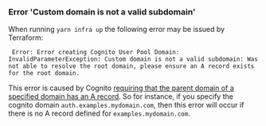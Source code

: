 ### Error 'Custom domain is not a valid subdomain'

When running `yarn infra up` the following error may be issued by Terraform:

```
 Error: Error creating Cognito User Pool Domain: InvalidParameterException: Custom domain is not a valid subdomain: Was not able to resolve the root domain, please ensure an A record exists for the root domain.
```

This error is caused by Cognito [requiring that the parent domain of a specified domain has an A record](https://docs.aws.amazon.com/cognito/latest/developerguide/cognito-user-pools-add-custom-domain.html). So for instance, if you specify the cognito domain `auth.examples.mydomain.com`, then this error will occur if there is no A record defined for `examples.mydomain.com`.
